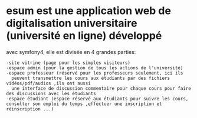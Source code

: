 # esum est une application web de digitalisation universitaire (université en ligne) développé  
  avec symfony4, elle est divisée en 4 grandes parties:
  
    -site vitrine (page pour les simples visiteurs)
    -espace admin (pour la gestion de tous les actions de l'université)
    -espace professeur (réservé pour les professeurs seulement, ici ils
      peuvent transmettre les cours aux étudiants par des fichiers vidéos/pdf/audios ,ils ont aussi
      une interface de discussion commentaire pour chaque cours pour faire des discussions avec les étudiants  
    -espace étudiant (espace réservé aux étudiants pour suivre les cours, consulter son emploi du temps ,effectuer une inscription et réinscription ...)
